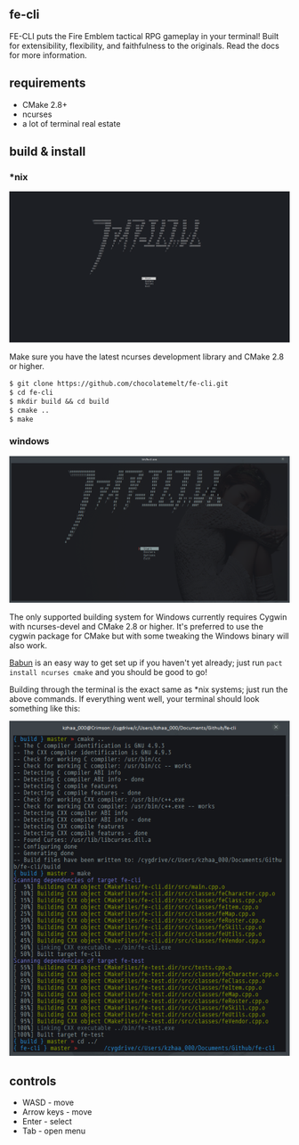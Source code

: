 fe-cli
------

FE-CLI puts the Fire Emblem tactical RPG gameplay in your terminal! Built for extensibility, flexibility, and faithfulness to the originals.
Read the docs for more information.

requirements
------------

 * CMake 2.8+
 * ncurses
 * a lot of terminal real estate

build & install
---------------

### *nix

![preview](screenshots/linux_screen.png)

Make sure you have the latest ncurses development library and CMake 2.8 or higher.

```
$ git clone https://github.com/chocolatemelt/fe-cli.git
$ cd fe-cli
$ mkdir build && cd build
$ cmake ..
$ make
```

### windows

![preview](screenshots/win_screen.png)

The only supported building system for Windows currently requires Cygwin with ncurses-devel and CMake 2.8 or higher. It's preferred to use the cygwin package for CMake but with some tweaking the Windows binary will also work.

[Babun](http://babun.github.io/) is an easy way to get set up if you haven't yet already; just run ```pact install ncurses cmake``` and you should be good to go!

Building through the terminal is the exact same as *nix systems; just run the above commands. If everything went well, your terminal should look something like this:

![babun/cygwin build](screenshots/win_compile.png)

controls
--------

 * WASD - move
 * Arrow keys - move
 * Enter - select
 * Tab - open menu
